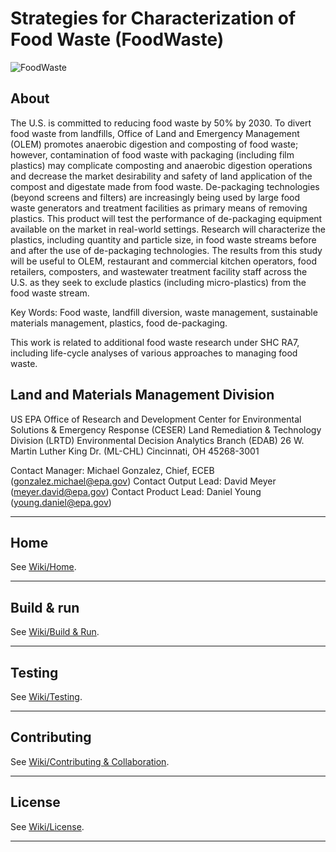 # Strategies for Characterization of Food Waste (FoodWaste)

![FoodWaste](https://www.epa.gov/sites/production/files/2013-06/epa_seal_verysmall_trim.gif)

## About

The U.S. is committed to reducing food waste by 50% by 2030. To divert food waste from landfills, Office of Land and Emergency Management (OLEM) promotes anaerobic digestion and composting of food waste; however, contamination of food waste with packaging (including film plastics) may complicate composting and anaerobic digestion operations and decrease the market desirability and safety of land application of the compost and digestate made from food waste. De-packaging technologies (beyond screens and filters) are increasingly being used by large food waste generators and treatment facilities as primary means of removing plastics. This product will test the performance of de-packaging equipment available on the market in real-world settings. Research will characterize the plastics, including quantity and particle size, in food waste streams before and after the use of de-packaging technologies. The results from this study will be useful to OLEM, restaurant and commercial kitchen operators, food retailers, composters, and wastewater treatment facility staff across the U.S. as they seek to exclude plastics (including micro-plastics) from the food waste stream.

Key Words: Food waste, landfill diversion, waste management, sustainable materials management, plastics, food de-packaging.

This work is related to additional food waste research under SHC RA7, including life-cycle analyses of various approaches to managing food waste.

## Land and Materials Management Division

US EPA
Office of Research and Development
Center for Environmental Solutions & Emergency Response (CESER)
Land Remediation & Technology Division (LRTD)
Environmental Decision Analytics Branch (EDAB)
26 W. Martin Luther King Dr. (ML-CHL)
Cincinnati, OH 45268-3001

Contact Manager: Michael Gonzalez, Chief, ECEB (gonzalez.michael@epa.gov)
Contact Output Lead: David Meyer (meyer.david@epa.gov)
Contact Product Lead: Daniel Young (young.daniel@epa.gov)

***

## Home

See [Wiki/Home](https://github.com/USEPA/FoodWaste/wiki).
***

## Build & run

See [Wiki/Build & Run](https://github.com/USEPA/FoodWaste/wiki/Build-&-Run).
***

## Testing

See [Wiki/Testing](https://github.com/USEPA/FoodWaste/wiki/Testing).
***

## Contributing

See [Wiki/Contributing & Collaboration](https://github.com/USEPA/FoodWaste/wiki/Contributing).
***

## License

See [Wiki/License](https://github.com/USEPA/FoodWaste/wiki/Licensing).
***
